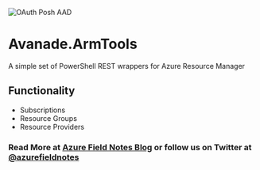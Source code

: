 [Azure Field Notes Blog]: https://www.azurefieldnotes.com
[@azurefieldnotes]: https://twitter.com/azurefieldnotes
![OAuth Posh AAD](https://azurefieldnotesblog.blob.core.windows.net/wp-content/2016/11/ARMRest.png)

# Avanade.ArmTools
A simple set of PowerShell REST wrappers for Azure Resource Manager

## Functionality
* Subscriptions
* Resource Groups
* Resource Providers


### Read More at [Azure Field Notes Blog][] or follow us on Twitter at [@azurefieldnotes][]